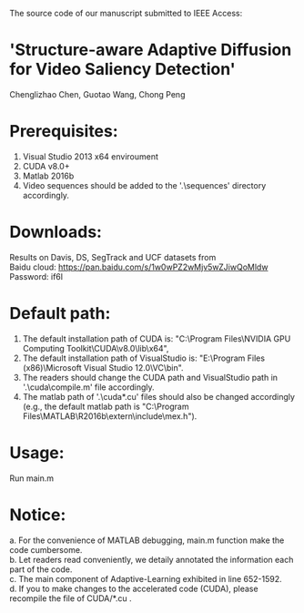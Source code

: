 The source code of our manuscript submitted to IEEE Access:   
# 'Structure-aware Adaptive Diffusion for Video Saliency Detection'  

Chenglizhao Chen, Guotao Wang, Chong Peng  

# Prerequisites: 
1. Visual Studio 2013 x64 enviroument  
2. CUDA v8.0+  
3. Matlab 2016b  
4. Video sequences should be added to the '.\sequences\' directory accordingly.  

# Downloads:  
Results on Davis, DS, SegTrack and UCF datasets from  
Baidu cloud: https://pan.baidu.com/s/1w0wPZ2wMjv5wZJiwQoMldw  
Password: if6l   

# Default path:   
1. The default installation path of CUDA is: "C:\Program Files\NVIDIA GPU Computing Toolkit\CUDA\v8.0\lib\x64\",  
2. The default installation path of VisualStudio is: "E:\Program Files (x86)\Microsoft Visual Studio 12.0\VC\bin". 
3. The readers should change the CUDA path and VisualStudio path in '.\cuda\compile.m' file accordingly.  
4. The matlab path of '.\cuda\*.cu' files should also be changed accordingly  
(e.g., the default matlab path is "C:\Program Files\MATLAB\R2016b\extern\include\mex.h").  

# Usage: 
Run main.m 

# Notice:  
a. For the convenience of MATLAB debugging, main.m function make the code cumbersome.  
b. Let readers read conveniently, we detaily annotated the information each part of the code.  
c. The main component of Adaptive-Learning exhibited in line 652-1592.  
d. If you to make changes to the accelerated code (CUDA), please recompile the file of CUDA/*.cu .  

